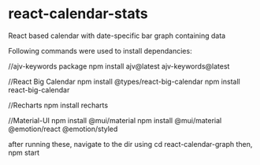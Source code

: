 # react-calendar-stats
React based calendar with date-specific bar graph containing data

Following commands were used to install dependancies:

//ajv-keywords package
npm install ajv@latest ajv-keywords@latest

//React Big Calendar
npm install @types/react-big-calendar
npm install react-big-calendar

//Recharts
npm install recharts

//Material-UI
npm install @mui/material
npm install @mui/material @emotion/react @emotion/styled

after running these, navigate to the dir using cd react-calendar-graph
then, npm start
